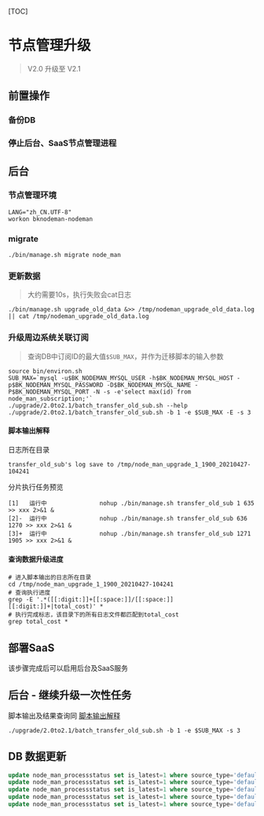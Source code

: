 

[TOC]



# 节点管理升级

> V2.0 升级至 V2.1



## 前置操作

### 备份DB

### 停止后台、SaaS节点管理进程





## 后台

###  节点管理环境

```shell
LANG="zh_CN.UTF-8"
workon bknodeman-nodeman
```



### migrate

```shell
./bin/manage.sh migrate node_man
```



### 更新数据

> 大约需要10s，执行失败会cat日志

```shell
./bin/manage.sh upgrade_old_data &>> /tmp/nodeman_upgrade_old_data.log || cat /tmp/nodeman_upgrade_old_data.log
```



### 升级周边系统关联订阅

> 查询DB中订阅ID的最大值`$SUB_MAX`，并作为迁移脚本的输入参数

```shell
source bin/environ.sh
SUB_MAX=`mysql -u$BK_NODEMAN_MYSQL_USER -h$BK_NODEMAN_MYSQL_HOST -p$BK_NODEMAN_MYSQL_PASSWORD -D$BK_NODEMAN_MYSQL_NAME -P$BK_NODEMAN_MYSQL_PORT -N -s -e'select max(id) from node_man_subscription;'`
./upgrade/2.0to2.1/batch_transfer_old_sub.sh --help
./upgrade/2.0to2.1/batch_transfer_old_sub.sh -b 1 -e $SUB_MAX -E -s 3
```



#### 脚本输出解释

日志所在目录

```
transfer_old_sub's log save to /tmp/node_man_upgrade_1_1900_20210427-104241
```

分片执行任务预览

```
[1]   运行中               nohup ./bin/manage.sh transfer_old_sub 1 635 >> xxx 2>&1 &
[2]-  运行中               nohup ./bin/manage.sh transfer_old_sub 636 1270 >> xxx 2>&1 &
[3]+  运行中               nohup ./bin/manage.sh transfer_old_sub 1271 1905 >> xxx 2>&1 &
```



#### 查询数据升级进度

```shell
# 进入脚本输出的日志所在目录
cd /tmp/node_man_upgrade_1_1900_20210427-104241
# 查询执行进度
grep -E '.*([[:digit:]]+[[:space:]]/[[:space:]][[:digit:]]+|total_cost)' *
# 执行完成标志，该目录下的所有日志文件都匹配到total_cost
grep total_cost *
```





## 部署SaaS

该步骤完成后可以启用后台及SaaS服务





## 后台 - 继续升级一次性任务



脚本输出及结果查询同 [脚本输出解释](#脚本输出解释)

```shell
./upgrade/2.0to2.1/batch_transfer_old_sub.sh -b 1 -e $SUB_MAX -s 3
```


## DB 数据更新

```sql
update node_man_processstatus set is_latest=1 where source_type='default' and source_id is null and name="bkmonitorbeat";
update node_man_processstatus set is_latest=1 where source_type='default' and source_id is null and name="processbeat";
update node_man_processstatus set is_latest=1 where source_type='default' and source_id is null and name="basereport";
update node_man_processstatus set is_latest=1 where source_type='default' and source_id is null and name="exceptionbeat";
update node_man_processstatus set is_latest=1 where source_type='default' and source_id is null and name="bkunifylogbeat";
```
